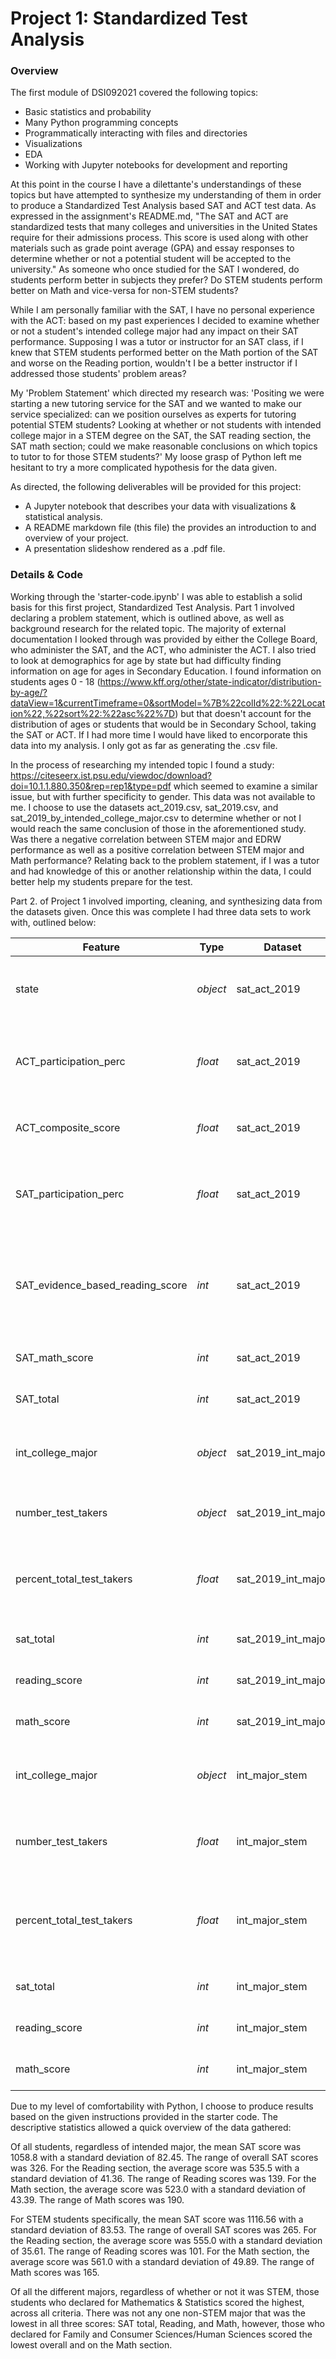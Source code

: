 # Project 1: Standardized Test Analysis

### Overview

The first module of DSI092021 covered the following topics:

- Basic statistics and probability
- Many Python programming concepts
- Programmatically interacting with files and directories
- Visualizations
- EDA
- Working with Jupyter notebooks for development and reporting

At this point in the course I have a dilettante's understandings of these topics but have attempted to synthesize my understanding of them in order to produce a Standardized Test Analysis based SAT and ACT test data. As expressed in the assignment's README.md, "The SAT and ACT are standardized tests that many colleges and universities in the United States require for their admissions process. This score is used along with other materials such as grade point average (GPA) and essay responses to determine whether or not a potential student will be accepted to the university." As someone who once studied for the SAT I wondered, do students perform better in subjects they prefer? Do STEM students perform better on Math and vice-versa for non-STEM students?

While I am personally familiar with the SAT, I have no personal experience with the ACT: based on my past experiences I decided to examine whether or not a student's intended college major had any impact on their SAT performance. Supposing I was a tutor or instructor for an SAT class, if I knew that STEM students performed better on the Math portion of the SAT and worse on the Reading portion, wouldn't I be a better instructor if I addressed those students' problem areas? 

My 'Problem Statement' which directed my research was: 'Positing we were starting a new tutoring service for the SAT and we wanted to make our service specialized: can we position ourselves as experts for tutoring potential STEM students? Looking at whether or not students with intended college major in a STEM degree on the SAT, the SAT reading section, the SAT math section; could we make reasonable conclusions on which topics to tutor to for those STEM students?' My loose grasp of Python left me hesitant to try a more complicated hypothesis for the data given. 

As directed, the following deliverables will be provided for this project: 

- A Jupyter notebook that describes your data with visualizations & statistical analysis.
- A README markdown file (this file) the provides an introduction to and overview of your project.
- A presentation slideshow rendered as a .pdf file. 

### Details & Code

Working through the 'starter-code.ipynb' I was able to establish a solid basis for this first project, Standardized Test Analysis. Part 1 involved declaring a problem statement, which is outlined above, as well as background research for the related topic. The majority of external documentation I looked through was provided by either the College Board, who administer the SAT, and the ACT, who administer the ACT. I also tried to look at demographics for age by state but had difficulty finding information on age for ages in Secondary Education. I found information on students ages 0 - 18 (https://www.kff.org/other/state-indicator/distribution-by-age/?dataView=1&currentTimeframe=0&sortModel=%7B%22colId%22:%22Location%22,%22sort%22:%22asc%22%7D) but that doesn't account for the distribution of ages or students that would be in Secondary School, taking the SAT or ACT. If I had more time I would have liked to encorporate this data into my analysis. I only got as far as generating the .csv file. 

In the process of researching my intended topic I found a study: https://citeseerx.ist.psu.edu/viewdoc/download?doi=10.1.1.880.350&rep=rep1&type=pdf which seemed to examine a similar issue, but with further specificity to gender. This data was not available to me. I choose to use the datasets act_2019.csv, sat_2019.csv, and sat_2019_by_intended_college_major.csv to determine whether or not I would reach the same conclusion of those in the aforementioned study. Was there a negative correlation between STEM major and EDRW performance as well as a positive correlation between STEM major and Math performance? Relating back to the problem statement, if I was a tutor and had knowledge of this or another relationship within the data, I could better help my students prepare for the test.

Part 2. of Project 1 involved importing, cleaning, and synthesizing data from the datasets given. Once this was complete I had three data sets to work with, outlined below:

|Feature|Type|Dataset|Description|
|---|---|---|---|
|state|*object*| sat_act_2019 |The state in which the standardized test was taken| 
|ACT_participation_perc|*float*|sat_act_2019|The percentage of students whom participated in the ACT| 
|ACT_composite_score|*float*|sat_act_2019|The average ACT composite score| 
|SAT_participation_perc|*float*|sat_act_2019|The percentage of students who participated in the SAT| 
|SAT_evidence_based_reading_score|*int*|sat_act_2019|The average SAT Evidence Based Reading and Writing (EBRW) score| 
|SAT_math_score|*int*|sat_act_2019|The average SAT Math score| 
|SAT_total|*int*|sat_act_2019|The average SAT total score| 
|int_college_major|*object*|sat_2019_int_major|The student's intended college major| 
|number_test_takers|*object*|sat_2019_int_major|The number of students who took the SAT| 
|percent_total_test_takers|*float*|sat_2019_int_major|The percent of students for each intended college major| 
|sat_total|*int*|sat_2019_int_major|The average total SAT score| 
|reading_score|*int*|sat_2019_int_major|The average SAT EBRW score| 
|math_score|*int*|sat_2019_int_major|The average SAT Math score| 
|int_college_major|*object*|int_major_stem|A student's intended college major (STEM majors only)| 
|number_test_takers|*float*|int_major_stem|The number of students who took the SAT (STEM majors only)| 
|percent_total_test_takers|*float*|int_major_stem|The percent of students for each intended college major (STEM majors only)|
|sat_total|*int*|int_major_stem|The average total SAT score|
|reading_score|*int*|int_major_stem|The average SAT EBRW score|
|math_score|*int*|int_major_stem|The average SAT Math score|

Due to my level of comfortability with Python, I choose to produce results based on the given instructions provided in the starter code. The descriptive statistics allowed a quick overview of the data gathered:

Of all students, regardless of intended major, the mean SAT score was 1058.8 with a standard deviation of 82.45. The range of overall SAT scores was 326. For the Reading section, the average score was 535.5 with a standard deviation of 41.36. The range of Reading scores was 139. For the Math section, the average score was 523.0 with a standard deviation of 43.39. The range of Math scores was 190.

For STEM students specifically, the mean SAT score was 1116.56 with a standard deviation of 83.53. The range of overall SAT scores was 265. For the Reading section, the average score was 555.0 with a standard deviation of 35.61. The range of Reading scores was 101. For the Math section, the average score was 561.0 with a standard deviation of 49.89. The range of Math scores was 165.

Of all the different majors, regardless of whether or not it was STEM, those students who declared for Mathematics & Statistics scored the highest, across all criteria. There was not any one non-STEM major that was the lowest in all three scores: SAT total, Reading, and Math, however, those who declared for Family and Consumer Sciences/Human Sciences scored the lowest overall and on the Math section. 

